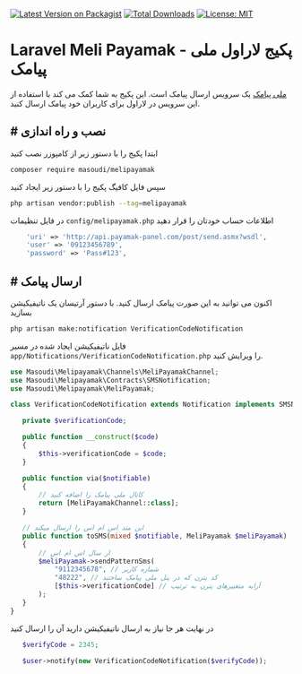 [![Latest Version on Packagist](https://img.shields.io/packagist/v/masoudi/melipayamak.svg?style=flat)](https://packagist.org/packages/masoudi/melipayamak)
[![Total Downloads](https://img.shields.io/packagist/dt/masoudi/melipayamak.svg?style=flat)](https://packagist.org/packages/masoudi/melipayamak)
[![License: MIT](https://img.shields.io/badge/License-MIT-blue.svg?style=flat)](https://opensource.org/licenses/MIT)

# Laravel Meli Payamak - پکیج لاراول ملی پیامک
[ملی پیامک](https://www.melipayamak.com) یک سرویس ارسال پیامک است. این پکیج به شما کمک می کند با استفاده از این سرویس در لاراول برای کاربران خود پیامک ارسال کنید.

## \# نصب و راه اندازی
ابتدا پکیج را با دستور زیر از کامپوزر نصب کنید

```bash
composer require masoudi/melipayamak
```
سپس فایل کافیگ پکیج را با دستور زیر ایجاد کنید

```bash
php artisan vendor:publish --tag=melipayamak 
```

در فایل تنظیمات `config/melipayamak.php` اطلاعات حساب خودتان را قرار دهید

```php
    'uri' => 'http://api.payamak-panel.com/post/send.asmx?wsdl',
    'user' => '09123456789',
    'password' => 'Pass#123',
```

## \# ارسال پیامک
اکنون می توانید به این صورت پیامک ارسال کنید. با دستور آرتیسان یک ناتیفیکیشن بسازید

```bash
php artisan make:notification VerificationCodeNotification
```
 فایل ناتیفیکیشن ایجاد شده در مسیر `app/Notifications/VerificationCodeNotification.php` را ویرایش کنید.

 ```php
 use Masoudi\Melipayamak\Channels\MeliPayamakChannel;
use Masoudi\Melipayamak\Contracts\SMSNotification;
use Masoudi\Melipayamak\MeliPayamak;

 class VerificationCodeNotification extends Notification implements SMSNotification {

    private $verificationCode;

    public function __construct($code)
    {
        $this->verificationCode = $code;
    }

    public function via($notifiable)
    {
        // کانال ملی پیامک را اضافه کنید
        return [MeliPayamakChannel::class];
    }

    // این متد اس ام اس را ارسال میکند
    public function toSMS(mixed $notifiable, MeliPayamak $meliPayamak)
    {
        // ار سال اس ام اس
        $meliPayamak->sendPatternSms(
            "9112345678", // شماره کاربر
            "48222", // کد پترن که در پنل ملی پیامک ساختید
            [$this->verificationCode] // آرایه متغییرهای پترن به ترتیب
        );
    }
 }
 ```

 در نهایت هر جا نیاز به ارسال ناتیفیکیشن دارید آن را ارسال کنید 
 
 ```php
    $verifyCode = 2345;
    
    $user->notify(new VerificationCodeNotification($verifyCode));
 ```